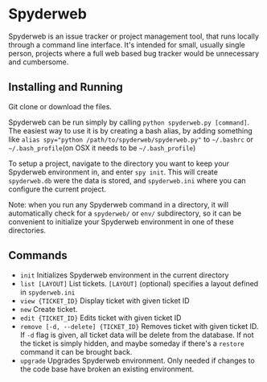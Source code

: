 Spyderweb
=========

Spyderweb is an issue tracker or project management tool, that runs locally through a command line interface. It's intended for small, usually single person, projects where a full web based bug tracker would be unnecessary and cumbersome.

Installing and Running
----------------------

Git clone or download the files.

Spyderweb can be run simply by calling `python spyderweb.py [command]`. The easiest way to use it is by creating a bash alias, by adding something like `alias spy="python /path/to/spyderweb/spyderweb.py"` to `~/.bashrc` or `~/.bash_profile`(on OSX it needs to be `~/.bash_profile`)

To setup a project, navigate to the directory you want to keep your Spyderweb environment in, and enter `spy init`. This will create `spyderweb.db` were the data is stored, and `spyderweb.ini` where you can configure the current project.

Note: when you run any Spyderweb command in a directory, it will automatically check for a `spyderweb/` or `env/` subdirectory, so it can be convenient to initialize your Spyderweb environment in one of these directories.


Commands
--------

- `init` Initializes Spyderweb environment in the current directory
- `list [LAYOUT]` List tickets. `[LAYOUT]` (optional) specifies a layout defined in `spyderweb.ini`
- `view {TICKET_ID}` Display ticket with given ticket ID
- `new` Create ticket.
- `edit {TICKET_ID}` Edits ticket with given ticket ID
- `remove [-d, --delete] {TICKET_ID}` Removes ticket with given ticket ID. If `-d` flag is given, all ticket data will be delete from the database. If not the ticket is simply hidden, and maybe someday if there's a `restore` command it can be brought back.
- `upgrade` Upgrades Spyderweb environment. Only needed if changes to the code base have broken an existing environment.
